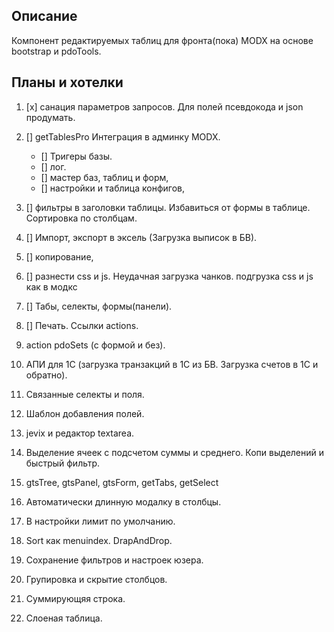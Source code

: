 ## Описание

Компонент редактируемых таблиц для фронта(пока) MODX на основе 
bootstrap и pdoTools.

## Планы и хотелки
1. [x] санация параметров запросов. Для полей псевдокода и json продумать. 
4. [] getTablesPro Интеграция в админку MODX.
    - [] Тригеры базы. 
    - [] лог.
    - [] мастер баз, таблиц и форм,
    - [] настройки и таблица конфигов, 
6. [] фильтры в заголовки таблицы. Избавиться от формы в таблице. Сортировка по столбцам.
8. []  Импорт, экспорт в эксель (Загрузка выписок в БВ). 
10. [] копирование,
12. [] разнести css и js. Неудачная загрузка чанков. подгрузка css и js как в модкс
14. [] Табы, селекты, формы(панели).
16. [] Печать. Ссылки actions.

30. action pdoSets (с формой и без). 
32. АПИ для 1С (загрузка транзакций в 1С из БВ. Загрузка счетов в 1С и обратно).
34. Связанные селекты и поля.
36. Шаблон добавления полей.
38. jevix и редактор textarea.
40. Выделение ячеек с подсчетом суммы и среднего. Копи выделений и быстрый фильтр.
42. gtsTree, gtsPanel, gtsForm, getTabs, getSelect
44. Автоматически длинную модалку в столбцы.
46. В настройки лимит по умолчанию.
48. Sort как menuindex. DrapAndDrop.
48. Сохранение фильтров и настроек юзера.
48. Групировка и скрытие столбцов.
48. Суммирующяя строка.
48. Слоеная таблица.